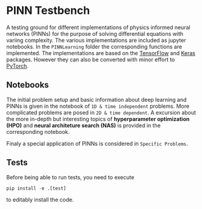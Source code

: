 # PINN Testbench

A testing ground for different implementations of physics informed neural networks (PINNs) for the purpose of solving differential equations with variing complexity.
The various implementations are included as jupyter notebooks. In the `PINNLearning` folder the corresponding functions are implemented.
The implementations are based on the [TensorFlow](https://www.tensorflow.org) and [Keras](https://keras.io) packages. However they can also be converted with minor effort to [PyTorch](https://pytorch.org).

## Notebooks

The initial problem setup and basic information about deep learning and PINNs is given in the notebook of `1D & time independent` problems.
More complicated problems are posed in `2D & time dependent`.
A excursion about the more in-depth but interesting topics of **hyperparameter optimization (HPO)** and **neural architeture search (NAS)** is provided in the corresponding notebook.

Finaly a special application of PINNs is considered in `Specific Problems`.


## Tests

Before being able to run tests, you need to execute
```python
pip install -e .[test] 
```
to editably install the code.